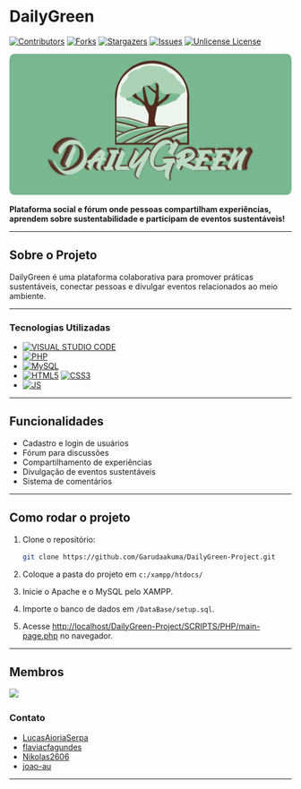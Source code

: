 
# DailyGreen

[![Contributors][contributors-shield]][contributors-url]
[![Forks][forks-shield]][forks-url]
[![Stargazers][stars-shield]][stars-url]
[![Issues][issues-shield]][issues-url]
[![Unlicense License][license-shield]][license-url]

![Logo do projeto](DOCUMENT/README/doc/logo.png)

**Plataforma social e fórum onde pessoas compartilham experiências, aprendem sobre sustentabilidade e participam de eventos sustentáveis!**

---

## Sobre o Projeto

DailyGreen é uma plataforma colaborativa para promover práticas sustentáveis, conectar pessoas e divulgar eventos relacionados ao meio ambiente.

---

### Tecnologias Utilizadas

- [![VISUAL STUDIO CODE][VS]][VS-url]
- [![PHP][PHP.php]][PHP-url]
- [![MySQL][MySQL.sql]][MySQL-url]
- [![HTML5][HTML5.html]][HTML5-url] [![CSS3][CSS3.css]][CSS3-url]
- [![JS][JS.js]][JS-url]

---

## Funcionalidades

- Cadastro e login de usuários
- Fórum para discussões
- Compartilhamento de experiências
- Divulgação de eventos sustentáveis
- Sistema de comentários

---

## Como rodar o projeto

1. Clone o repositório:

   ```bash
   git clone https://github.com/Garudaakuma/DailyGreen-Project.git
   ```

2. Coloque a pasta do projeto em `c:/xampp/htdocs/`
3. Inicie o Apache e o MySQL pelo XAMPP.
4. Importe o banco de dados em `/DataBase/setup.sql`.
5. Acesse [http://localhost/DailyGreen-Project/SCRIPTS/PHP/main-page.php](http://localhost/DailyGreen-Project/SCRIPTS/PHP/main-page.php) no navegador.

---

## Membros

<a href="https://github.com/LucasAioriaSerpa/DailyGreen-Project/graphs/contributors">
  <img src="https://contrib.rocks/image?repo=LucasAioriaSerpa/DailyGreen-Project" />
</a>

### Contato

- [LucasAioriaSerpa](https://github.com/LucasAioriaSerpa)
- [flaviacfagundes](https://github.com/flaviacfagundes)
- [Nikolas2606](https://github.com/Nikolas2606)
- [joao-au](https://github.com/joao-au)

---

<!-- ## Licença

Este projeto está sob a licença Unlicense. Veja mais em [LICENSE.txt](https://github.com/Garudaakuma/DailyGreen-Project/blob/master/LICENSE.txt).

--- -->

<!-- //? LINKS & IMAGES ?// -->

[contributors-shield]: https://img.shields.io/github/contributors/Garudaakuma/DailyGreen-Project.svg?style=for-the-badge
[contributors-url]: https://github.com/Garudaakuma/DailyGreen-Project/graphs/contributors
[forks-shield]: https://img.shields.io/github/forks/Garudaakuma/DailyGreen-Project.svg?style=for-the-badge
[forks-url]: https://github.com/Garudaakuma/DailyGreen-Project/network/members
[stars-shield]: https://img.shields.io/github/stars/Garudaakuma/DailyGreen-Project.svg?style=for-the-badge
[stars-url]: https://github.com/Garudaakuma/DailyGreen-Project/stargazers
[issues-shield]: https://img.shields.io/github/issues/Garudaakuma/DailyGreen-Project.svg?style=for-the-badge
[issues-url]: https://github.com/Garudaakuma/DailyGreen-Project/issues
[license-shield]: https://img.shields.io/github/license/Garudaakuma/DailyGreen-Project.svg?style=for-the-badge
[license-url]: https://github.com/Garudaakuma/DailyGreen-Project/blob/master/LICENSE.txt

[VS]: https://img.shields.io/badge/Visual%20Studio%20Code-0078d7.svg?style=for-the-badge&logo=visual-studio-code&logoColor=white
[VS-url]: https://code.visualstudio.com
[PHP.php]: https://img.shields.io/badge/PHP-777BB4?style=for-the-badge&logo=php&logoColor=white
[PHP-url]: https://www.php.net/
[MySQL.sql]: https://img.shields.io/badge/MySQL-4479A1?style=for-the-badge&logo=mysql&logoColor=white
[MySQL-url]: https://www.mysql.com/
[HTML5.html]: https://img.shields.io/badge/HTML5-E34F26?style=for-the-badge&logo=html5&logoColor=white
[HTML5-url]: https://developer.mozilla.org/docs/Web/HTML
[CSS3.css]: https://img.shields.io/badge/CSS3-1572B6?style=for-the-badge&logo=css3&logoColor=white
[CSS3-url]: https://developer.mozilla.org/docs/Web/CSS
[JS.js]: https://img.shields.io/badge/JavaScript-F7DF1E?style=for-the-badge&logo=javascript&logoColor=black
[JS-url]: https://developer.mozilla.org/docs/Web/JavaScript
